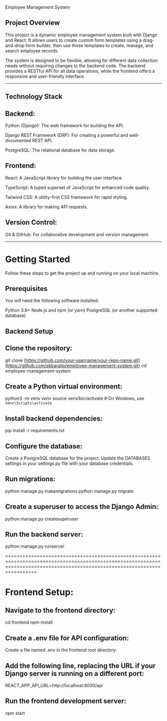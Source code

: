 Employee Management System

Project Overview
----------------

This project is a dynamic employee management system built with Django and React. It allows users to create custom form templates using a drag-and-drop form builder, then use those templates to create, manage, and search employee records.

The system is designed to be flexible, allowing for different data collection needs without requiring changes to the backend code. The backend provides a RESTful API for all data operations, while the frontend offers a responsive and user-friendly interface.

-----------------------------------------------------------------------------------------------------------------------------------------------------------------------------

Technology Stack
----------------

Backend:
--------

Python (Django): The web framework for building the API.

Django REST Framework (DRF): For creating a powerful and well-documented REST API.

PostgreSQL: The relational database for data storage.

Frontend:
---------

React: A JavaScript library for building the user interface.

TypeScript: A typed superset of JavaScript for enhanced code quality.

Tailwind CSS: A utility-first CSS framework for rapid styling.

Axios: A library for making API requests.

Version Control:
----------------

Git & GitHub: For collaborative development and version management.

------------------------------------------------------------------------------------------------------------------------------------------------------------------------------

Getting Started
===============

Follow these steps to get the project up and running on your local machine.

Prerequisites
-------------

You will need the following software installed:

Python 3.8+
Node.js and npm (or yarn)
PostgreSQL (or another supported database)

Backend Setup
-------------

Clone the repository:
---------------------
git clone [https://github.com/your-username/your-repo-name.git](https://github.com/akbaralip/employee-management-system.git)
cd employee-management-system

Create a Python virtual environment:
------------------------------------
python3 -m venv venv
source venv/bin/activate  # On Windows, use `venv\Scripts\activate`

Install backend dependencies:
-----------------------------
pip install -r requirements.txt

Configure the database:
-----------------------
Create a PostgreSQL database for the project.
Update the DATABASES settings in your settings.py file with your database credentials.

Run migrations:
---------------
python manage.py makemigrations
python manage.py migrate

Create a superuser to access the Django Admin:
----------------------------------------------
python manage.py createsuperuser

Run the backend server:
-----------------------
python manage.py runserver

=============================================================================================================================================================================

Frontend Setup:
===============

Navigate to the frontend directory:
-----------------------------------
cd frontend
npm install

Create a .env file for API configuration:
-----------------------------------------

Create a file named .env in the frontend root directory.

Add the following line, replacing the URL if your Django server is running on a different port:
-----------------------------------------------------------------------------------------------
REACT_APP_API_URL=http://localhost:8000/api

Run the frontend development server:
------------------------------------
npm start






















